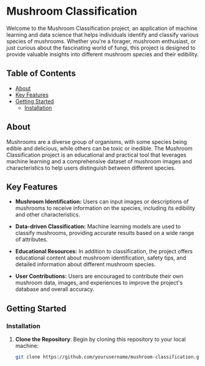 # Mushroom Classification

Welcome to the Mushroom Classification project, an application of machine learning and data science that helps individuals identify and classify various species of mushrooms. Whether you're a forager, mushroom enthusiast, or just curious about the fascinating world of fungi, this project is designed to provide valuable insights into different mushroom species and their edibility.



## Table of Contents

- [About](#about)
- [Key Features](#key-features)
- [Getting Started](#getting-started)
  - [Installation](#installation)
  
## About

Mushrooms are a diverse group of organisms, with some species being edible and delicious, while others can be toxic or inedible. The Mushroom Classification project is an educational and practical tool that leverages machine learning and a comprehensive dataset of mushroom images and characteristics to help users distinguish between different species.

## Key Features

- **Mushroom Identification:** Users can input images or descriptions of mushrooms to receive information on the species, including its edibility and other characteristics.

- **Data-driven Classification:** Machine learning models are used to classify mushrooms, providing accurate results based on a wide range of attributes.

- **Educational Resources:** In addition to classification, the project offers educational content about mushroom identification, safety tips, and detailed information about different mushroom species.

- **User Contributions:** Users are encouraged to contribute their own mushroom data, images, and experiences to improve the project's database and overall accuracy.

## Getting Started

### Installation

1. **Clone the Repository**: Begin by cloning this repository to your local machine:
   ```bash
   git clone https://github.com/yourusername/mushroom-classification.git
